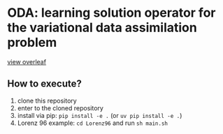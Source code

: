 # ODA: learning solution operator for the variational data assimilation problem

[view overleaf](https://www.overleaf.com/read/ktxhjhxfhkcf#c15a2d)


## How to execute?
1. clone this repository
2. enter to the cloned repository
3. install via pip: `pip install -e .` (or `uv pip install -e .`)
4. Lorenz 96 example: `cd Lorenz96` and run `sh main.sh`